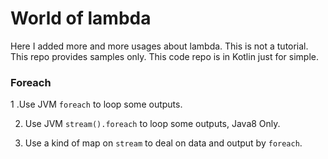 # World of lambda
Here I added more and more usages about lambda.
This is not a tutorial.
This repo provides samples only.
This code repo is in Kotlin just for simple.


### Foreach
1 .Use JVM ```foreach``` to loop some outputs.

2. Use JVM ```stream().foreach``` to loop some outputs, Java8 Only.

3. Use a kind of map on ```stream``` to deal on data and output by ```foreach```.

